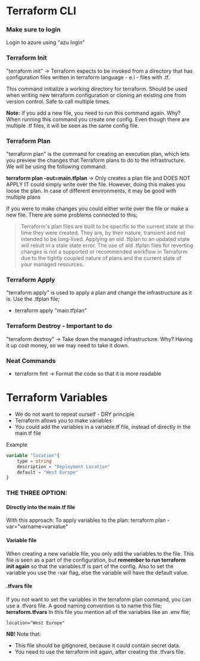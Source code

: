 # Terraform CLI

### Make sure to login 
Login to azure using "azu login"


### Terraform Init
"terraform init" -> Terraform expects to be invoked from a directory that has configuration files written in terraform language - e.i - files with .tf. 

This command initialize a working directory for terraform. Should be used when writing new terraform configuration or cloning an existing one from version control. Safe to call multiple times. 

**Note:** If you add a new file, you need to run this command again. Why? When running this command you create one config. Even though there are multiple .tf files, it will be seen as the same config file. 


### Terraform Plan
"terraform plan" is the command for creating an execution plan, which lets you preview the changes that Terraform plans to do to the infrastructure. We will be using the following command:

**terraform plan -out=main.tfplan** -> Only creates a plan file and DOES NOT APPLY IT could simply write over the file. However, doing this makes you loose the plan. In case of different environments, it may be good with multiple plans

If you were to make changes you could either write over the file or make a new file. There are some problems connected to this; 

> Terraform's plan files are built to be specific to the current state at the time they were created. They are, by their nature, transient and not intended to be long-lived. Applying an old .tfplan to an updated state will result in a stale state error. The use of old .tfplan files for reverting changes is not a supported or recommended workflow in Terraform due to the tightly coupled nature of plans and the current state of your managed resources. 


### Terraform Apply
"terraform apply" is used to apply a plan and change the infrastructure as it is. Use the .tfplan file;

- terraform apply "main.tfplan"


### Terraform Destroy - Important to do 
"terraform destroy" -> Take down the managed infrastructure. Why? Having it up cost money, so we may need to take it down.


### Neat Commands
- terraform fmt -> Format the code so that it is more readable 


# Terraform Variables

- We do not want to repeat ourself - DRY principle 
- Terraform allows you to make variables 
- You could add the variables in a variable.tf file, instead of directly in the main.tf file

Example 

```terraform
variable "location"{
    type = string
    description = "Deployment Location"
    default = "West Europe"
}

```


### THE THREE OPTION:

#### Directly into the main.tf file
With this approach:
To apply variables to the plan: terraform plan -var="varname=varvalue"

#### Variable file 
When creating a new variable file, you only add the variables to the file. This file is seen as a part of the configuration, but **remember to run terraform init again** so that the variables.tf is part of the config. 
Also to set the variable you use the -var flag, else the variable will have the default value. 

#### .tfvars file 

If you not want to set the variables in the terraform plan command, you can use a .tfvars file.
A good naming convention is to name this file; **terraform.tfvars**
In this file you mention all of the variables like an .env file;

```env
location="West Europe"
```

**NB!** Note that:
- This file should be gitignored, because it could contain secret data.
- You need to use the terraform init again, after creating the .tfvars file. 